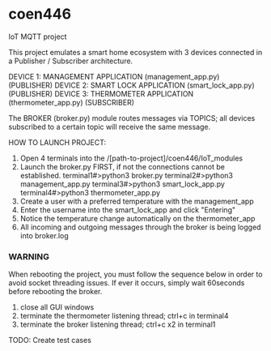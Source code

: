 # coen446
IoT MQTT project

This project emulates a smart home ecosystem with 3 devices connected in a Publisher / Subscriber architecture.

DEVICE 1: MANAGEMENT APPLICATION (management_app.py)	(PUBLISHER)
DEVICE 2: SMART LOCK APPLICATION (smart_lock_app.py)	(PUBLISHER)
DEVICE 3: THERMOMETER APPLICATION (thermometer_app.py)	(SUBSCRIBER)

The BROKER (broker.py) module routes messages via TOPICS; all devices subscribed to a certain topic will receive the same message.

HOW TO LAUNCH PROJECT:
1. Open 4 terminals into the /[path-to-project]/coen446/IoT_modules
2. Launch the broker.py FIRST, if not the connections cannot be established.
terminal1#>python3 broker.py
terminal2#>python3 management_app.py
terminal3#>python3 smart_lock_app.py
terminal4#>python3 thermometer_app.py 
3. Create a user with a preferred temperature with the management_app
4. Enter the username into the smart_lock_app and click "Entering"
5. Notice the temperature change automatically on the thermometer_app
6. All incoming and outgoing messages through the broker is being logged into broker.log

### WARNING ### 
When rebooting the project, you must follow the sequence below in order to avoid socket threading issues. If ever it occurs, simply wait 60seconds before rebooting the broker.
1. close all GUI windows
2. terminate the thermometer listening thread; ctrl+c in terminal4
3. terminate the broker listening thread; ctrl+c x2 in terminal1

TODO:
	Create test cases